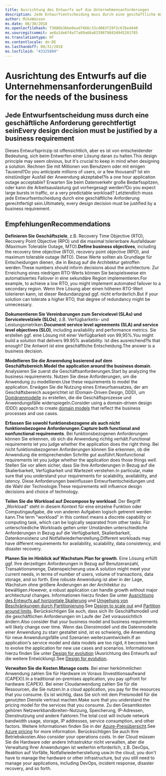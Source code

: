 ```yaml
---
title: Ausrichtung des Entwurfs auf die Unternehmensanforderungen
description: Jede Entwurfsentscheidung muss durch eine geschäftliche Anforderung gerechtfertigt sein
author: MikeWasson
ms.date: 08/30/2018
ms.openlocfilehash: f3086b36be0ead7466c33cd083f29f2c67bed440
ms.sourcegitcommit: ae8a1de6f4af7a89a66a8339879843d945201f85
ms.translationtype: HT
ms.contentlocale: de-DE
ms.lasthandoff: 08/31/2018
ms.locfileid: "43325899"
---
```

# <a name="build-for-the-needs-of-the-business"></a><span data-ttu-id="71155-103">Ausrichtung des Entwurfs auf die Unternehmensanforderungen</span><span class="sxs-lookup"><span data-stu-id="71155-103">Build for the needs of the business</span></span>

## <a name="every-design-decision-must-be-justified-by-a-business-requirement"></a><span data-ttu-id="71155-104">Jede Entwurfsentscheidung muss durch eine geschäftliche Anforderung gerechtfertigt sein</span><span class="sxs-lookup"><span data-stu-id="71155-104">Every design decision must be justified by a business requirement</span></span>

<span data-ttu-id="71155-105">Dieses Entwurfsprinzip ist offensichtlich, aber es ist von entscheidender Bedeutung, sich beim Entwerfen einer Lösung daran zu halten.</span><span class="sxs-lookup"><span data-stu-id="71155-105">This design principle may seem obvious, but it's crucial to keep in mind when designing a solution.</span></span> <span data-ttu-id="71155-106">Rechnen Sie mit Millionen von Benutzern oder mit einigen Tausend?</span><span class="sxs-lookup"><span data-stu-id="71155-106">Do you anticipate millions of users, or a few thousand?</span></span> <span data-ttu-id="71155-107">Ist ein einstündiger Ausfall der Anwendung akzeptabel?</span><span class="sxs-lookup"><span data-stu-id="71155-107">Is a one hour application outage acceptable?</span></span> <span data-ttu-id="71155-108">Erwarten Sie beim Datenverkehr große Bedarfsspitzen, oder kann die Arbeitsauslastung gut vorhergesagt werden?</span><span class="sxs-lookup"><span data-stu-id="71155-108">Do you expect large bursts in traffic, or a very predictable workload?</span></span> <span data-ttu-id="71155-109">Letztendlich muss jede Entwurfsentscheidung durch eine geschäftliche Anforderung gerechtfertigt sein.</span><span class="sxs-lookup"><span data-stu-id="71155-109">Ultimately, every design decision must be justified by a business requirement.</span></span> 

## <a name="recommendations"></a><span data-ttu-id="71155-110">Empfehlungen</span><span class="sxs-lookup"><span data-stu-id="71155-110">Recommendations</span></span>

<span data-ttu-id="71155-111">**Definieren Sie Geschäftsziele**, z.B. Recovery Time Objective (RTO), Recovery Point Objective (RPO) und die maximal tolerierbare Ausfalldauer (Maximum Tolerable Outage, MTO).</span><span class="sxs-lookup"><span data-stu-id="71155-111">**Define business objectives**, including the recovery time objective (RTO), recovery point objective (RPO), and maximum tolerable outage (MTO).</span></span> <span data-ttu-id="71155-112">Diese Werte sollten als Grundlage für Entscheidungen dienen, die in Bezug auf die Architektur getroffen werden.</span><span class="sxs-lookup"><span data-stu-id="71155-112">These numbers should inform decisions about the architecture.</span></span> <span data-ttu-id="71155-113">Zur Erreichung eines niedrigen RTO-Werts können Sie beispielsweise ein automatisiertes Failover in eine sekundäre Region implementieren.</span><span class="sxs-lookup"><span data-stu-id="71155-113">For example, to achieve a low RTO, you might implement automated failover to a secondary region.</span></span> <span data-ttu-id="71155-114">Wenn Ihre Lösung aber einen höheren RTO-Wert tolerieren kann, ist dieser Redundanzgrad ggf. nicht erforderlich.</span><span class="sxs-lookup"><span data-stu-id="71155-114">But if your solution can tolerate a higher RTO, that degree of redundancy might be unnecessary.</span></span>

<span data-ttu-id="71155-115">**Dokumentieren Sie Vereinbarungen zum Servicelevel (SLAs) und Servicelevelziele (SLOs)**, z.B. Verfügbarkeits- und Leistungsmetriken.</span><span class="sxs-lookup"><span data-stu-id="71155-115">**Document service level agreements (SLA) and service level objectives (SLO)**, including availability and performance metrics.</span></span> <span data-ttu-id="71155-116">Sie erstellen ggf. eine Lösung mit einer Verfügbarkeit von 99,95%.</span><span class="sxs-lookup"><span data-stu-id="71155-116">You might build a solution that delivers 99.95% availability.</span></span> <span data-ttu-id="71155-117">Ist dies ausreichend?</span><span class="sxs-lookup"><span data-stu-id="71155-117">Is that enough?</span></span> <span data-ttu-id="71155-118">Die Antwort ist eine geschäftliche Entscheidung.</span><span class="sxs-lookup"><span data-stu-id="71155-118">The answer is a business decision.</span></span> 

<span data-ttu-id="71155-119">**Modellieren Sie die Anwendung basierend auf dem Geschäftsbereich**.</span><span class="sxs-lookup"><span data-stu-id="71155-119">**Model the application around the business domain**.</span></span> <span data-ttu-id="71155-120">Analysieren Sie zuerst die Geschäftsanforderungen.</span><span class="sxs-lookup"><span data-stu-id="71155-120">Start by analyzing the business requirements.</span></span> <span data-ttu-id="71155-121">Nutzen Sie diese Anforderungen, um die Anwendung zu modellieren.</span><span class="sxs-lookup"><span data-stu-id="71155-121">Use these requirements to model the application.</span></span> <span data-ttu-id="71155-122">Erwägen Sie die Nutzung eines Entwurfsansatzes, der am Geschäftsbereich ausgerichtet ist (Domain-Driven Design, DDD), um [Domänenmodelle][domain-model] zu erstellen, die die Geschäftsprozesse und Anwendungsfälle widerspiegeln.</span><span class="sxs-lookup"><span data-stu-id="71155-122">Consider using a domain-driven design (DDD) approach to create [domain models][domain-model] that reflect the business processes and use cases.</span></span> 

<span data-ttu-id="71155-123">**Erfassen Sie sowohl funktionsbezogene als auch nicht funktionsbezogene Anforderungen**.</span><span class="sxs-lookup"><span data-stu-id="71155-123">**Capture both functional and nonfunctional requirements**.</span></span> <span data-ttu-id="71155-124">Bei funktionsbezogenen Anforderungen können Sie erkennen, ob sich die Anwendung richtig verhält.</span><span class="sxs-lookup"><span data-stu-id="71155-124">Functional requirements let you judge whether the application does the right thing.</span></span> <span data-ttu-id="71155-125">Bei nicht funktionsbezogenen Anforderungen können Sie erkennen, ob die Anwendung die entsprechenden Schritte *gut* ausführt.</span><span class="sxs-lookup"><span data-stu-id="71155-125">Nonfunctional requirements let you judge whether the application does those things *well*.</span></span> <span data-ttu-id="71155-126">Stellen Sie vor allem sicher, dass Sie Ihre Anforderungen in Bezug auf die Skalierbarkeit, Verfügbarkeit und Wartezeit verstehen.</span><span class="sxs-lookup"><span data-stu-id="71155-126">In particular, make sure that you understand your requirements for scalability, availability, and latency.</span></span> <span data-ttu-id="71155-127">Diese Anforderungen beeinflussen Entwurfsentscheidungen und die Wahl der Technologie.</span><span class="sxs-lookup"><span data-stu-id="71155-127">These requirements will influence design decisions and choice of technology.</span></span>

<span data-ttu-id="71155-128">**Teilen Sie die Workload auf**.</span><span class="sxs-lookup"><span data-stu-id="71155-128">**Decompose by workload**.</span></span> <span data-ttu-id="71155-129">Der Begriff „Workload“ steht in diesem Kontext für eine einzelne Funktion oder Computingaufgabe, die von anderen Aufgaben logisch getrennt werden kann.</span><span class="sxs-lookup"><span data-stu-id="71155-129">The term "workload" in this context means a discrete capability or computing task, which can be logically separated from other tasks.</span></span> <span data-ttu-id="71155-130">Für unterschiedliche Workloads gelten unter Umständen unterschiedliche Anforderungen in Bezug auf die Verfügbarkeit, Skalierbarkeit, Datenkonsistenz und Notfallwiederherstellung.</span><span class="sxs-lookup"><span data-stu-id="71155-130">Different workloads may have different requirements for availability, scalability, data consistency, and disaster recovery.</span></span> 

<span data-ttu-id="71155-131">**Planen Sie im Hinblick auf Wachstum**.</span><span class="sxs-lookup"><span data-stu-id="71155-131">**Plan for growth**.</span></span> <span data-ttu-id="71155-132">Eine Lösung erfüllt ggf. Ihre derzeitigen Anforderungen in Bezug auf Benutzeranzahl, Transaktionsmenge, Datenspeicherung usw.</span><span class="sxs-lookup"><span data-stu-id="71155-132">A solution might meet your current needs, in terms of number of users, volume of transactions, data storage, and so forth.</span></span> <span data-ttu-id="71155-133">Eine robuste Anwendung ist aber in der Lage, Wachstum ohne größere Änderungen an der Architektur zu bewältigen.</span><span class="sxs-lookup"><span data-stu-id="71155-133">However, a robust application can handle growth without major architectural changes.</span></span> <span data-ttu-id="71155-134">Informationen hierzu finden Sie unter [Ausrichtung des Entwurfs auf horizontale Skalierung](scale-out.md) und [Umgehung von Beschränkungen durch Partitionierung](partition.md).</span><span class="sxs-lookup"><span data-stu-id="71155-134">See [Design to scale out](scale-out.md) and [Partition around limits](partition.md).</span></span> <span data-ttu-id="71155-135">Berücksichtigen Sie auch, dass sich Ihr Geschäftsmodell und die geschäftlichen Anforderungen im Laufe der Zeit voraussichtlich ändern.</span><span class="sxs-lookup"><span data-stu-id="71155-135">Also consider that your business model and business requirements will likely change over time.</span></span> <span data-ttu-id="71155-136">Wenn das Dienstmodell und die Datenmodelle einer Anwendung zu starr gestaltet sind, ist es schwierig, die Anwendung für neue Anwendungsfälle und Szenarien weiterzuentwickeln.</span><span class="sxs-lookup"><span data-stu-id="71155-136">If an application's service model and data models are too rigid, it becomes hard to evolve the application for new use cases and scenarios.</span></span> <span data-ttu-id="71155-137">Informationen hierzu finden Sie unter [Design for evolution](design-for-evolution.md) (Ausrichtung des Entwurfs auf die weitere Entwicklung).</span><span class="sxs-lookup"><span data-stu-id="71155-137">See [Design for evolution](design-for-evolution.md).</span></span>

<span data-ttu-id="71155-138">**Verwalten Sie die Kosten**.</span><span class="sxs-lookup"><span data-stu-id="71155-138">**Manage costs**.</span></span> <span data-ttu-id="71155-139">Bei einer herkömmlichen Anwendung zahlen Sie für Hardware im Voraus (Investitionsaufwand (CAPEX)).</span><span class="sxs-lookup"><span data-stu-id="71155-139">In a traditional on-premises application, you pay upfront for hardware (CAPEX).</span></span> <span data-ttu-id="71155-140">Bei einer Cloudanwendung zahlen Sie für die Ressourcen, die Sie nutzen.</span><span class="sxs-lookup"><span data-stu-id="71155-140">In a cloud application, you pay for the resources that you consume.</span></span> <span data-ttu-id="71155-141">Es ist wichtig, dass Sie sich mit dem Preismodell für die genutzten Dienste vertraut machen.</span><span class="sxs-lookup"><span data-stu-id="71155-141">Make sure that you understand the pricing model for the services that you consume.</span></span> <span data-ttu-id="71155-142">Zu den Gesamtkosten gehören Netzwerkbandbreiten-Nutzung, Speicherung, IP-Adressen, Dienstnutzung und andere Faktoren.</span><span class="sxs-lookup"><span data-stu-id="71155-142">The total cost will include network bandwidth usage, storage, IP addresses, service consumption, and other factors.</span></span> <span data-ttu-id="71155-143">Weitere Informationen finden Sie in der [Azure-Preisübersicht][pricing].</span><span class="sxs-lookup"><span data-stu-id="71155-143">See [Azure pricing][pricing] for more information.</span></span> <span data-ttu-id="71155-144">Berücksichtigen Sie auch Ihre Betriebskosten.</span><span class="sxs-lookup"><span data-stu-id="71155-144">Also consider your operations costs.</span></span> <span data-ttu-id="71155-145">In der Cloud müssen Sie die Hardware oder andere Infrastruktur nicht verwalten, aber die Verwaltung Ihrer Anwendungen ist weiterhin erforderlich, z.B. DevOps, Reaktion auf Vorfälle, Notfallwiederherstellung usw.</span><span class="sxs-lookup"><span data-stu-id="71155-145">In the cloud, you don't have to manage the hardware or other infrastructure, but you still need to manage your applications, including DevOps, incident response, disaster recovery, and so forth.</span></span> 

[domain-model]: https://martinfowler.com/eaaCatalog/domainModel.html
[pricing]: https://azure.microsoft.com/pricing/
